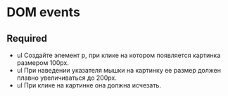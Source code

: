 # DOM events

## **Required**
* ul Создайте элемент p, при клике на котором появляется картинка размером 100px.
* ul При наведении указателя мышки на картинку ее размер должен плавно увеличиваться до 200px.
* ul При клике на картинке она должна исчезать.
